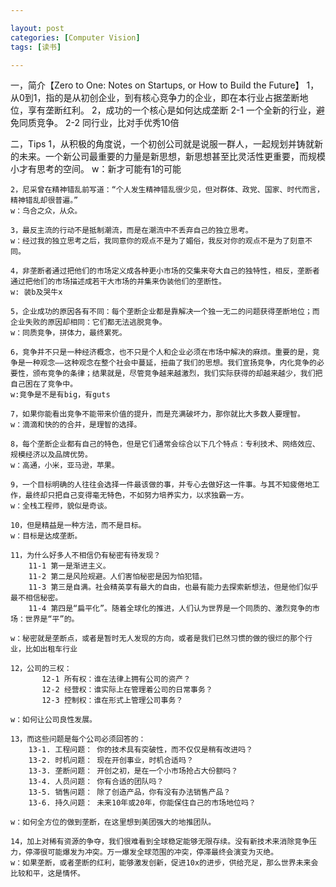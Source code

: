 ```yaml
---

layout: post
categories: [Computer Vision]
tags: [读书]

---
```



一，简介【Zero to One: Notes on Startups, or How to Build the Future】
    1，从0到1，指的是从初创企业，到有核心竞争力的企业，即在本行业占据垄断地位，享有垄断红利。
    2，成功的一个核心是如何达成垄断
       2-1 一个全新的行业，避免同质竞争。
       2-2 同行业，比对手优秀10倍


二，Tips
    1，从积极的角度说，一个初创公司就是说服一群人，一起规划并铸就新的未来。一个新公司最重要的力量是新思想，新思想甚至比灵活性更重要，而规模小才有思考的空间。
    w：新才可能有1的可能

    2，尼采曾在精神错乱前写道：“个人发生精神错乱很少见，但对群体、政党、国家、时代而言，精神错乱却很普遍。”
    w：乌合之众，从众。

    3，最反主流的行动不是抵制潮流，而是在潮流中不丢弃自己的独立思考。
    w：经过我的独立思考之后，我同意你的观点不是为了媚俗，我反对你的观点不是为了刻意不同。

    4，非垄断者通过把他们的市场定义成各种更小市场的交集来夸大自己的独特性，相反，垄断者通过把他们的市场描述成若干大市场的并集来伪装他们的垄断性。
    w: 装b及哭牛x

    5，企业成功的原因各有不同：每个垄断企业都是靠解决一个独一无二的问题获得垄断地位；而企业失败的原因却相同：它们都无法逃脱竞争。
    w：同质竞争，拼体力，最终累死。

    6，竞争并不只是一种经济概念，也不只是个人和企业必须在市场中解决的麻烦。重要的是，竞争是一种观念——这种观念在整个社会中蔓延，扭曲了我们的思想。我们宣扬竞争，内化竞争的必要性，颁布竞争的条律；结果就是，尽管竞争越来越激烈，我们实际获得的却越来越少，我们把自己困在了竞争中。
    w:竞争是不是有big，有guts

    7，如果你能看出竞争不能带来价值的提升，而是充满破坏力，那你就比大多数人要理智。
    w：滴滴和快的的合并，是理智的选择。

    8，每个垄断企业都有自己的特色，但是它们通常会综合以下几个特点：专利技术、网络效应、规模经济以及品牌优势。
    w：高通，小米，亚马逊，苹果。

    9，一个目标明确的人往往会选择一件最该做的事，并专心去做好这一件事。与其不知疲倦地工作，最终却只把自己变得毫无特色，不如努力培养实力，以求独霸一方。
    w：全栈工程师，貌似是奇谈。

    10，但是精益是一种方法，而不是目标。
    w：目标是达成垄断。

    11，为什么好多人不相信仍有秘密有待发现？
        11-1 第一是渐进主义。
        11-2 第二是风险规避。人们害怕秘密是因为怕犯错。
        11-3 第三是自满。社会精英享有最大的自由，也最有能力去探索新想法，但是他们似乎最不相信秘密。
        11-4 第四是“扁平化”。随着全球化的推进，人们认为世界是一个同质的、激烈竞争的市场：世界是“平”的。

    w：秘密就是垄断点，或者是暂时无人发现的方向，或者是我们已然习惯的做的很烂的那个行业，比如出租车行业

    12，公司的三权：
           12-1 所有权：谁在法律上拥有公司的资产？ 
           12-2 经营权：谁实际上在管理着公司的日常事务？  
           12-3 控制权：谁在形式上管理公司事务？

    w：如何让公司良性发展。

    13，而这些问题是每个公司必须回答的： 
        13-1. 工程问题： 你的技术具有突破性，而不仅仅是稍有改进吗？ 
        13-2. 时机问题： 现在开创事业，时机合适吗？ 
        13-3. 垄断问题： 开创之初，是在一个小市场抢占大份额吗？ 
        13-4. 人员问题： 你有合适的团队吗？ 
        13-5. 销售问题： 除了创造产品，你有没有办法销售产品？ 
        13-6. 持久问题： 未来10年或20年，你能保住自己的市场地位吗？

    w：如何全方位的做到垄断，在这里想到美团强大的地推团队。

    14，加上对稀有资源的争夺，我们很难看到全球稳定能够无限存续。没有新技术来消除竞争压力，停滞很可能爆发为冲突。万一爆发全球范围的冲突，停滞最终会演变为灭绝。
    w：如果垄断，或者垄断的红利，能够激发创新，促进10x的进步，供给充足，那么世界未来会比较和平，这是情怀。





